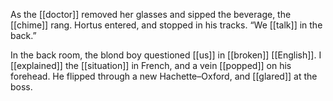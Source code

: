 As the [[doctor]] removed her glasses and sipped the beverage, the [[chime]] rang. Hortus entered, and stopped in his tracks. “We [[talk]] in the back.”

In the back room, the blond boy questioned [[us]] in [[broken]] [[English]]. I [[explained]] the [[situation]] in French, and a vein [[popped]] on his forehead. He flipped through a new Hachette–Oxford, and [[glared]] at the boss.